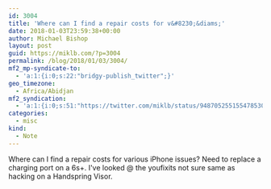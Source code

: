 ```yaml
---
id: 3004
title: 'Where can I find a repair costs for v&#8230;&diams;'
date: 2018-01-03T23:59:38+00:00
author: Michael Bishop
layout: post
guid: https://miklb.com/?p=3004
permalink: /blog/2018/01/03/3004/
mf2_mp-syndicate-to:
  - 'a:1:{i:0;s:22:"bridgy-publish_twitter";}'
geo_timezone:
  - Africa/Abidjan
mf2_syndication:
  - 'a:1:{i:0;s:51:"https://twitter.com/miklb/status/948705255155478530";}'
categories:
  - misc
kind:
  - Note
---
```

Where can I find a repair costs for various iPhone issues? Need to replace a charging port on a 6s+. I've looked @ the youfixits not sure same as hacking on a Handspring Visor.